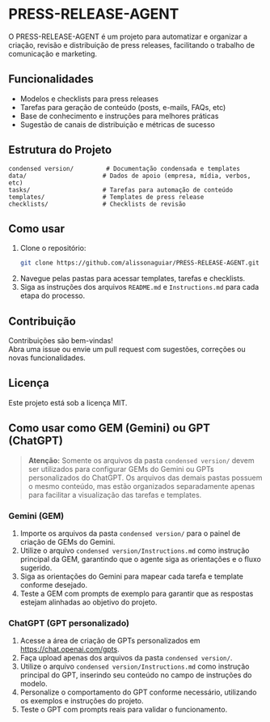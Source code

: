 # PRESS-RELEASE-AGENT

O PRESS-RELEASE-AGENT é um projeto para automatizar e organizar a criação, revisão e distribuição de press releases, facilitando o trabalho de comunicação e marketing.

## Funcionalidades

- Modelos e checklists para press releases
- Tarefas para geração de conteúdo (posts, e-mails, FAQs, etc)
- Base de conhecimento e instruções para melhores práticas
- Sugestão de canais de distribuição e métricas de sucesso

## Estrutura do Projeto

```
condensed version/         # Documentação condensada e templates
data/                     # Dados de apoio (empresa, mídia, verbos, etc)
tasks/                    # Tarefas para automação de conteúdo
templates/                # Templates de press release
checklists/               # Checklists de revisão
```

## Como usar

1. Clone o repositório:
   ```sh
   git clone https://github.com/alissonaguiar/PRESS-RELEASE-AGENT.git
   ```
2. Navegue pelas pastas para acessar templates, tarefas e checklists.
3. Siga as instruções dos arquivos `README.md` e `Instructions.md` para cada etapa do processo.

## Contribuição

Contribuições são bem-vindas!  
Abra uma issue ou envie um pull request com sugestões, correções ou novas funcionalidades.

## Licença

Este projeto está sob a licença MIT.

## Como usar como GEM (Gemini) ou GPT (ChatGPT)


> **Atenção:** Somente os arquivos da pasta `condensed version/` devem ser utilizados para configurar GEMs do Gemini ou GPTs personalizados do ChatGPT. Os arquivos das demais pastas possuem o mesmo conteúdo, mas estão organizados separadamente apenas para facilitar a visualização das tarefas e templates.

### Gemini (GEM)

1. Importe os arquivos da pasta `condensed version/` para o painel de criação de GEMs do Gemini.
2. Utilize o arquivo `condensed version/Instructions.md` como instrução principal da GEM, garantindo que o agente siga as orientações e o fluxo sugerido.
3. Siga as orientações do Gemini para mapear cada tarefa e template conforme desejado.
4. Teste a GEM com prompts de exemplo para garantir que as respostas estejam alinhadas ao objetivo do projeto.

### ChatGPT (GPT personalizado)

1. Acesse a área de criação de GPTs personalizados em https://chat.openai.com/gpts.
2. Faça upload apenas dos arquivos da pasta `condensed version/`.
3. Utilize o arquivo `condensed version/Instructions.md` como instrução principal do GPT, inserindo seu conteúdo no campo de instruções do modelo.
4. Personalize o comportamento do GPT conforme necessário, utilizando os exemplos e instruções do projeto.
5. Teste o GPT com prompts reais para validar o funcionamento.

